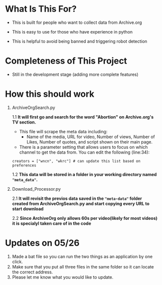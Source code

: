 # What Is This For? 

* This is built for people who want to collect data from Archive.org
  
* This is easy to use for those who have experience in python

* This is helpful to avoid being banned and triggering robot detection

# Completeness of This Project

* Still in the development stage (adding more complete features)

# How this should work 

1. ArchiveOrgSearch.py 

   1.1 **It will first go and search for the word "Abortion" on Archive.org's TV section.**
     - This file will scrape the meta data including:
       - Name of the media, URL for video, Number of views, Number of Likes, Number of quotes, and script shown on their main page.  
     - There is a parameter setting that allows users to focus on which channel to get the data from. You can edit the following (line:34): 
    ```
    creators = ["wncn", "wkrc"] # can update this list based on preferences 
    ```
    1.2 **This data will be stored in a folder in your working directory named `"meta_data"`.**

2. Download_Processor.py

    2.1 **It will revisit the previos data saved in the `"meta-data"` folder created from ArchiveOrgSearch.py and start copying every URL to start download**

    2.2 **Since ArchiveOrg only allows 60s per video(likely for most videos) it is specialyl taken care of in the code**

# Updates on 05/26

1. Made a bat file so you can run the two things as an application by one click.
2. Make sure that you put all three files in the same folder so it can locate the correct address.
3. Please let me know what you would like to update.
